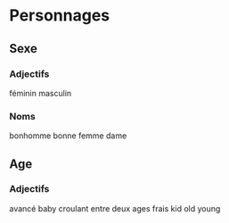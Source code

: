 # Personnages

## Sexe

### Adjectifs

féminin
masculin

### Noms

bonhomme
bonne femme
dame

## Age

### Adjectifs

avancé
baby
croulant
entre deux ages
frais
kid
old
young
